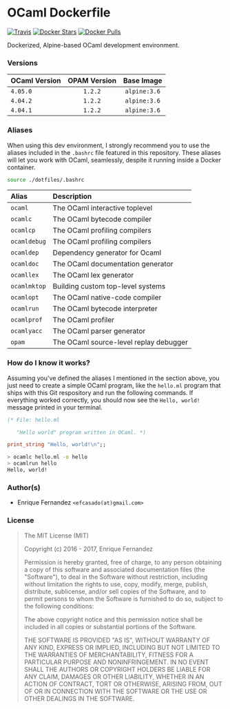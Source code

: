 # OCaml Dockerfile
[![Travis](https://img.shields.io/travis/efcasado/dockerfile-ocaml.svg?style=flat)](https://travis-ci.org/efcasado/dockerfile-ocaml) [![Docker Stars](https://img.shields.io/docker/stars/efcasado/ocaml.svg)](https://hub.docker.com/r/efcasado/ocaml/) [![Docker Pulls](https://img.shields.io/docker/pulls/efcasado/ocaml.svg)](https://hub.docker.com/r/efcasado/ocaml/)

Dockerized, Alpine-based OCaml development environment.


### Versions

| OCaml Version | OPAM Version | Base Image   |
|:--------------|:------------:|:------------:|
| `4.05.0`      | `1.2.2`      | `alpine:3.6` |
| `4.04.2`      | `1.2.2`      | `alpine:3.6` |
| `4.04.1`      | `1.2.2`      | `alpine:3.6` |


### Aliases

When using this dev environment, I strongly recommend you to use the aliases
included in the `.bashrc` file featured in this repository. These aliases
will let you work with OCaml, seamlessly, despite it running inside a Docker
container.

```bash
source ./dotfiles/.bashrc
```

| Alias        | Description                            |
|:-------------|:---------------------------------------|
| `ocaml`      | The OCaml interactive toplevel         |
| `ocamlc`     | The OCaml bytecode compiler            |
| `ocamlcp`    | The OCaml profiling compilers          |
| `ocamldebug` | The OCaml profiling compilers          |
| `ocamldep`   | Dependency generator for Ocaml         |
| `ocamldoc`   | The OCaml documentation generator      |
| `ocamllex`   | The OCaml lex generator                |
| `ocamlmktop` | Building custom top-level systems      |
| `ocamlopt`   | The OCaml native-code compiler         |
| `ocamlrun`   | The OCaml bytecode interpreter         |
| `ocamlprof`  | The OCaml profiler                     |
| `ocamlyacc`  | The OCaml parser generator             |
| `opam`       | The OCaml source-level replay debugger |


### How do I know it works?

Assuming you've defined the aliases I mentioned in the section above, you just
need to create a simple OCaml program, like the `hello.ml` program that ships
with this Git respository and run the following commands. If everything worked
correctly, you should now see the `Hello, world!` message printed in your
terminal.

```ocaml
(* File: hello.ml

   "Hello world" program written in OCaml. *)

print_string "Hello, world!\n";;
```

```bash
> ocamlc hello.ml -o hello
> ocamlrun hello
Hello, world!
```


### Author(s)

- Enrique Fernandez `<efcasado(at)gmail.com>`


### License

> The MIT License (MIT)
>
> Copyright (c) 2016 - 2017, Enrique Fernandez
>
> Permission is hereby granted, free of charge, to any person obtaining a copy
> of this software and associated documentation files (the "Software"), to deal
> in the Software without restriction, including without limitation the rights
> to use, copy, modify, merge, publish, distribute, sublicense, and/or sell
> copies of the Software, and to permit persons to whom the Software is
> furnished to do so, subject to the following conditions:
>
> The above copyright notice and this permission notice shall be included in
> all copies or substantial portions of the Software.
>
> THE SOFTWARE IS PROVIDED "AS IS", WITHOUT WARRANTY OF ANY KIND, EXPRESS OR
> IMPLIED, INCLUDING BUT NOT LIMITED TO THE WARRANTIES OF MERCHANTABILITY,
> FITNESS FOR A PARTICULAR PURPOSE AND NONINFRINGEMENT. IN NO EVENT SHALL THE
> AUTHORS OR COPYRIGHT HOLDERS BE LIABLE FOR ANY CLAIM, DAMAGES OR OTHER
> LIABILITY, WHETHER IN AN ACTION OF CONTRACT, TORT OR OTHERWISE, ARISING FROM,
> OUT OF OR IN CONNECTION WITH THE SOFTWARE OR THE USE OR OTHER DEALINGS IN
> THE SOFTWARE.
